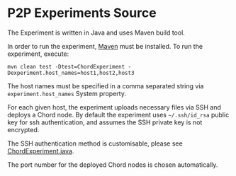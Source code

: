 # P2P Experiments Source
The Experiment is written in Java and uses Maven build tool.

In order to run the experiment, [Maven](https://maven.apache.org/download.cgi) must be installed.
To run the experiment, execute: 
    
    mvn clean test -Dtest=ChordExperiment -Dexperiment.host_names=host1,host2,host3

The host names must be specified in a comma separated string via `experiment.host_names` System property.

For each given host, the experiment uploads necessary files via SSH and deploys a Chord node.
By default the experiment uses `~/.ssh/id_rsa` public key for ssh authentication, and assumes the SSH private key is not encrypted.

The SSH authentication method is customisable, please see [ChordExperiment.java](https://github.com/larskotthoff/recomputation-ss-paper/blob/master/Group_2/p2p_experiments/source/src/test/java/uk/ac/standrews/cs/emcsr2014/group_2/ChordExperiment.java#L77).

The port number for the deployed Chord nodes is chosen automatically.
